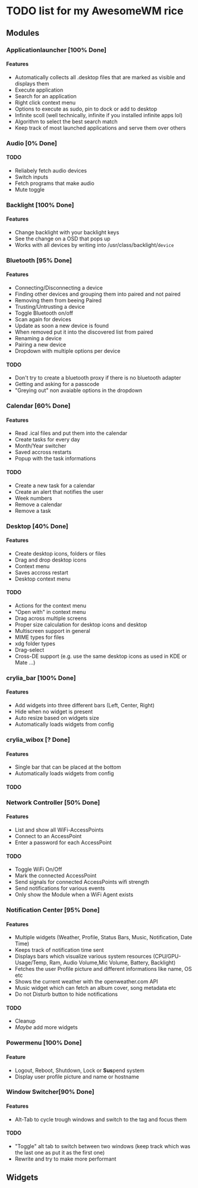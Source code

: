 
# TODO list for my AwesomeWM rice

## Modules

### Applicationlauncher [100% Done]

#### Features

- Automatically collects all .desktop files that are marked as visible and displays them
- Execute application
- Search for an application
- Right click context menu
- Options to execute as sudo, pin to dock or add to desktop
- Infinite scoll (well technically, infinite if you installed infinite apps lol)
- Algorithm to select the best search match
- Keep track of most launched applications and serve them over others

### Audio [0% Done]

#### TODO

- Reliabely fetch audio devices
- Switch inputs
- Fetch programs that make audio
- Mute toggle

### Backlight [100% Done]

#### Features

- Change backlight with your backlight keys
- See the change on a OSD that pops up
- Works with all devices by writing into /usr/class/backlight/`device`

### Bluetooth [95% Done]

#### Features

- Connecting/Disconnecting a device
- Finding other devices and grouping them into paired and not paired
- Removing them from beeing Paired
- Trusting/Untrusting a device
- Toggle Bluetooth on/off
- Scan again for devices
- Update as soon a new device is found
- When removed put it into the discovered list from paired
- Renaming a device
- Pairing a new device
- Dropdown with multiple options per device

#### TODO

- Don't try to create a bluetooth proxy if there is no bluetooth adapter
- Getting and asking for a passcode
- "Greying out" non avaiable options in the dropdown

### Calendar [60% Done]

#### Features

- Read .ical files and put them into the calendar
- Create tasks for every day
- Month/Year switcher
- Saved accross restarts
- Popup with the task informations

#### TODO

- Create a new task for a calendar
- Create an alert that notifies the user
- Week numbers
- Remove a calendar
- Remove a task

### Desktop [40% Done]

#### Features

- Create desktop icons, folders or files
- Drag and drop desktop icons
- Context menu
- Saves accross restart
- Desktop context menu

#### TODO

- Actions for the context menu
- "Open with" in context menu
- Drag across multiple screens
- Proper size calculation for desktop icons and desktop
- Multiscreen support in general
- MIME types for files
- xdg folder types
- Drag-select
- Cross-DE support (e.g. use the same desktop icons as used in KDE or Mate ...)

### crylia_bar [100% Done]

#### Features

- Add widgets into three different bars (Left, Center, Right)
- Hide when no widget is present
- Auto resize based on widgets size
- Automatically loads widgets from config

### crylia_wibox [? Done]

#### Features

- Single bar that can be placed at the bottom
- Automatically loads widgets from config

#### TODO

### Network Controller [50% Done]

#### Features

- List and show all WiFi-AccessPoints
- Connect to an AccessPoint
- Enter a password for each AccessPoint

#### TODO

- Toggle WiFi On/Off
- Mark the connected AccessPoint
- Send signals for connected AccessPoints wifi strength
- Send notifications for various events
- Only show the Module when a WiFi Agent exists

### Notification Center [95% Done]

#### Features

- Multiple widgets (Weather, Profile, Status Bars, Music, Notification, Date Time)
- Keeps track of notification time sent
- Displays bars which visualize various system resources (CPU/GPU-Usage/Temp, Ram, Audio Volume,Mic Volume, Battery, Backlight)
- Fetches the user Profile picture and different informations like name, OS etc
- Shows the current weather with the openweather.com API
- Music widget which can fetch an album cover, song metadata etc
- Do not Disturb button to hide notifications

#### TODO

- Cleanup
- _Maybe_ add more widgets

### Powermenu [100% Done]

#### Feature

- Logout, Reboot, Shutdown, Lock or **Sus**pend system
- Display user profile picture and name or hostname

### Window Switcher[90% Done]

#### Features

- Alt-Tab to cycle trough windows and switch to the tag and focus them

#### TODO

- "Toggle" alt tab to switch between two windows (keep track which was the last one as put it as the first one)
- Rewrite and try to make more performant

## Widgets
